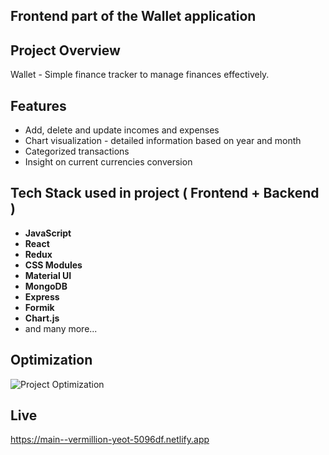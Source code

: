 ## Frontend part of the Wallet application

## Project Overview

Wallet - Simple finance tracker to manage finances effectively.

## Features

- Add, delete and update incomes and expenses
- Chart visualization - detailed information based on year and month
- Categorized transactions
- Insight on current currencies conversion

## Tech Stack used in project ( Frontend + Backend )

- **JavaScript**
- **React**
- **Redux**
- **CSS Modules**
- **Material UI**
- **MongoDB**
- **Express**
- **Formik**
- **Chart.js**
- and many more...

## Optimization

![Project Optimization]([/project-optimization.png](https://main--vermillion-yeot-5096df.netlify.app/project-optimization.png)https://main--vermillion-yeot-5096df.netlify.app/project-optimization.png)

## Live

https://main--vermillion-yeot-5096df.netlify.app
